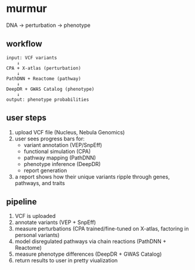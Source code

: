 # murmur

DNA → perturbation → phenotype

## workflow

```
input: VCF variants
    ↓
CPA + X-atlas (perturbation)
    ↓
PathDNN + Reactome (pathway)
    ↓
DeepDR + GWAS Catalog (phenotype)
    ↓
output: phenotype probabilities
```


## user steps 
1. upload VCF file (Nucleus, Nebula Genomics)
2. user sees progress bars for:
    - variant annotation (VEP/SnpEff)
    - functional simulation (CPA)
    - pathway mapping (PathDNN)
    - phenotype inference (DeepDR)
    - report generation
3. a report shows how their unique variants ripple through genes, pathways, and traits


## pipeline 
1. VCF is uploaded
2. annotate variants (VEP + SnpEff)
3. measure perturbations (CPA trained/fine-tuned on X-atlas, factoring in personal variants)
4. model disregulated pathways via chain reactions (PathDNN + Reactome)
5. measure phenotype differences (DeepDR + GWAS Catalog)
6. return results to user in pretty viualization